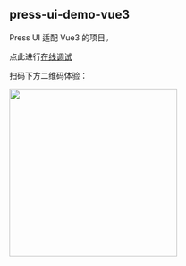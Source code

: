 ## press-ui-demo-vue3

Press UI 适配 Vue3 的项目。

点此进行[在线调试](https://stackblitz.com/~/github.com/novlan1/press-ui-demo-vue3)

扫码下方二维码体验：

<img src="https://mike-1255355338.cos.ap-guangzhou.myqcloud.com/article/2024/7/own_mike_d10a00618dcf0c942e.gif" width="300" />
